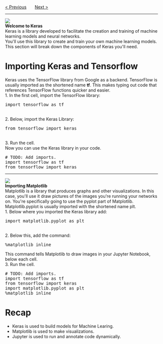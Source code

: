 <a href="/v3/Connected-Networks/Machine-Learning.md">&lt; Previous</a>
&nbsp;&nbsp;&nbsp;&nbsp;&nbsp;
<a href="/v3/Connected-Networks/Image-Recognition.md">Next &gt;</a>
<hr>
<img src="https://i.imgur.com/tFOXrrX.png">
<br>
<b>Welcome to Keras</b>
<br>
Keras is a library developed to facilitate the creation and training of machine learning models and neural networks.
<br>
You'll use this library to create and train your own machine learning models. This section will break down the components of Keras you'll need.
<h1>Importing Keras and Tensorflow</h1>
Keras uses the TensorFlow library from Google as a backend. TensorFlow is usually imported as the shortened name <b>tf</b>. This makes typing out code that references TensorFlow functions quicker and easier.
<br>
1. In the first cell, import the TensorFlow library:
<pre>import tensorflow as tf</pre>
<br>
2. Below, import the Keras Library:
<pre>from tensorflow import keras</pre>
<br>
3. Run the cell.
<br>
Now you can use the Keras library in your code.
<pre>
# TODO: Add imports.
import tensorflow as tf
from tensorflow import keras
</pre>
<hr>
<img src="https://i.imgur.com/PuZmx2l.jpg">
<br>
<b>Importing Matplotlib</b>
<br>
Matplotlib is a library that produces graphs and other visualizations.  In this case, you'll use it draw pictures of the images you're running your networks on.  You're specifically going to use the pyplot part of Matplotlib.
<br>
Matplotlib.pyplot is usually imported with the shortened name plt.
<br>
1. Below where you imported the Keras library add:
<pre>import matplotlib.pyplot as plt</pre>
<br>
2. Below this, add the command:
<pre>%matplotlib inline</pre>
This command tells Matplotlib to draw images in your Jupyter Notebook, below each cell.
<br>
3. Run the cell.
<pre>
# TODO: Add imports.
import tensorflow as tf
from tensorflow import keras
import matplotlib.pyplot as plt
%matplotlib inline
</pre>
<h1>Recap</h1>
<ul>
  <li>Keras is used to build models for Machine Learing.</li>
  <li>Matplotlib is used to make visualizations.</li>
  <li>Jupyter is used to run and annotate code dynamically.</li>
</ul>
